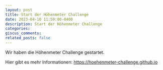 ```yaml
---
layout: post
title: Start der Höhenmeter Challenge
date: 2023-04-10 11:59:00-0400
description: Start der Höhenmeter Challenge
categories:
giscus_comments:
related_posts: false
---
```


Wir haben die Höhenmeter Challenge gestartet.

Hier gibt es mehr Informationen: https://hoehenmeter-challenge.github.io

